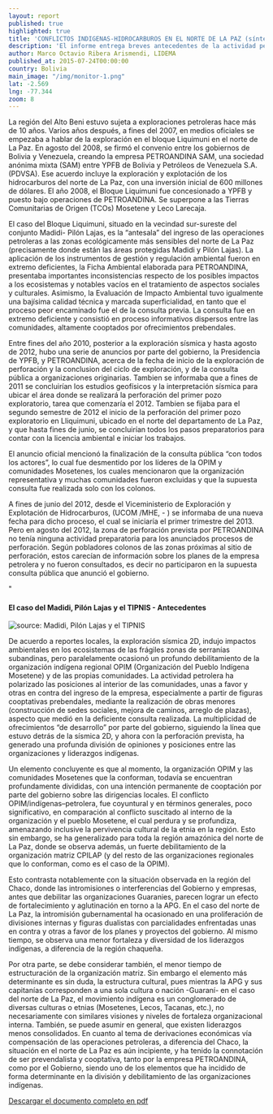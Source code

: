 ```yaml
---
layout: report
published: true
highlighted: true
title: 'CONFLICTOS INDIGENAS-HIDROCARBUROS EN EL NORTE DE LA PAZ (síntesis)'
description: 'El informe entrega breves antecedentes de la actividad petrolera en la zona y analiza el caso del Madidi, Pilón Lajas y el TIPNIS; proporcionando antecedentes del conflicto que estas actividades generaron con la organización indígena regional OPIM (Organización del Pueblo Indígena Mosetene) y la CPILAP (Confederación de Pueblos Indígenas de La Paz), que agrupa a los pueblos indígenas Mosetene, Chimane, Leco, Tacana, entre otros.'
author: Marco Octavio Ribera Arismendi, LIDEMA
published_at: 2015-07-24T00:00:00
country: Bolivia
main_image: "/img/monitor-1.png"
lat: -2.569
lng: -77.344
zoom: 8
---
```

La región del Alto Beni estuvo sujeta a exploraciones petroleras hace más de 10 años. 
Varios años después, a fines del 2007, en medios oficiales se empezaba a hablar de la 
exploración en el bloque Liquimuni en el norte de La Paz. En agosto del 2008, se firmó 
el convenio entre los gobiernos de Bolivia y Venezuela, creando la empresa 
PETROANDINA SAM, una sociedad anónima mixta (SAM) entre YPFB de Bolivia y 
Petróleos de Venezuela S.A. (PDVSA). Ese acuerdo incluye la exploración y explotación 
de los hidrocarburos del norte de La Paz, con una inversión inicial de 600 millones de 
dólares. El año 2008, el Bloque Liquimuni fue concesionado a YPFB y puesto bajo 
operaciones de PETROANDINA. Se superpone a las Tierras Comunitarias de Origen (TCOs) Mosetene y Leco Larecaja. 

El caso del Bloque Liquimuni, situado en la vecindad sur-sureste del conjunto Madidi-
Pilón Lajas, es la “antesala” del ingreso de las operaciones petroleras a las zonas 
ecológicamente más sensibles del norte de La Paz (precisamente donde están las áreas 
protegidas Madidi y Pilón Lajas). La aplicación de los instrumentos de gestión y regulación ambiental 
fueron en extremo deficientes, la Ficha Ambiental elaborada para PETROANDINA, 
presentaba importantes inconsistencias respecto de los posibles impactos a los 
ecosistemas y notables vacíos en el tratamiento de aspectos sociales y culturales. 
Asimismo, la Evaluación de Impacto Ambiental tuvo igualmente una bajísima calidad 
técnica y marcada superficialidad, en tanto que el proceso peor encaminado fue el de 
la consulta previa. La consulta fue en extremo deficiente y consistió en proceso 
informativos dispersos entre las comunidades, altamente cooptados por ofrecimientos 
prebendales.

Entre fines del año 2010, posterior a la exploración sísmica y hasta agosto de 2012, hubo una serie de anuncios por parte del gobierno, la Presidencia de YPFB, y PETROANDINA, acerca de la fecha de inicio de la exploración de perforación y la conclusion del ciclo de exploración, y de la consulta pública a organizaciones originarias. Tambien se informaba que a fines de 2011 se concluirían los estudios geofísicos y la interpretación sísmica para ubicar el área donde se realizará la perforación del primer pozo exploratorio, tarea que comenzaría el 2012.  Tambien se fijaba para el segundo semestre de 2012 el inicio de la perforación del primer pozo exploratorio en Lliquimuni, ubicado en el norte del departamento de La Paz, y que hasta fines de 
junio, se concluirían todos los pasos preparatorios para contar con la licencia 
ambiental e iniciar los trabajos.

El anuncio oficial mencionó la finalización de la consulta pública “con todos 
los actores”, lo cual fue desmentido por los líderes de la OPIM y comunidades 
Mosetenes, los cuales mencionaron que la organización representativa y muchas 
comunidades fueron excluidas y que la supuesta consulta fue realizada solo con los 
colonos.

A fines de junio del 2012, desde el Viceministerio de Exploración 
y Explotación de Hidrocarburos, (UCOM /MHE, - ) se informaba 
de una nueva fecha para dicho proceso, el cual se iniciaría el primer trimestre del 
2013. Pero en agosto del 2012, la zona de perforación prevista por PETROANDINA no tenía ninguna actividad preparatoria para los 
anunciados procesos de perforación. Según pobladores colonos de las zonas próximas 
al sitio de perforación, estos carecían de información sobre los planes de la empresa 
petrolera y no fueron consultados, es decir no participaron en la supuesta consulta 
pública que anunció el gobierno. 

<div class="page-header">"
	<h4>
		El caso del Madidi, Pilón Lajas y el TIPNIS - Antecedentes
		</h4>
</div>
<div class="pull-right img-content">
<img src="http://i.imgur.com/rV17V4F.png" title="source: Madidi, Pilón Lajas y el TIPNIS"/>

De acuerdo a reportes locales, la exploración sísmica 2D, indujo impactos ambientales 
en los ecosistemas de las frágiles zonas de serranías subandinas, pero paralelamente 
ocasionó un profundo debilitamiento de la organización indígena regional OPIM 
(Organización del Pueblo Indígena Mosetene) y de las propias comunidades. La 
actividad petrolera ha polarizado las posiciones al interior de las comunidades, unas a 
favor y otras en contra del ingreso de la empresa, especialmente a partir de figuras 
cooptativas prebendales, mediante la realización de obras menores (construcción de 
sedes sociales, mejora de caminos, arreglo de plazas), aspecto que medió en la 
deficiente consulta realizada. La multiplicidad de ofrecimientos “de desarrollo” por parte del gobierno, siguiendo la 
línea que estuvo detrás de la sísmica 2D, y ahora con la perforación prevista, ha generado una profunda división de opiniones y posiciones entre las organizaciones y 
liderazgos indígenas. 

Un elemento concluyente es que al momento, la organización OPIM y las comunidades 
Mosetenes que la conforman, todavía se encuentran profundamente divididas, con una 
intención permanente de cooptación por parte del gobierno sobre las dirigencias 
locales. El conflicto OPIM/indígenas–petrolera, fue coyuntural y en términos 
generales, poco significativo, en comparación al conflicto suscitado al interno de la 
organización y el pueblo Mosetene, el cual perdura y se profundiza, amenazando 
inclusive la pervivencia cultural de la etnia en la región. Esto sin embargo, se ha 
generalizado para toda la región amazónica del norte de La Paz, donde se observa 
además, un fuerte debilitamiento de la organización matriz CPILAP (y del resto de las 
organizaciones regionales que lo conforman, como es el caso de la OPIM). 

 
Esto contrasta notablemente con la situación observada en la región del Chaco, donde 
las intromisiones o interferencias del Gobierno y empresas, antes que debilitar las 
organizaciones Guaranies, parecen lograr un efecto de fortalecimiento y aglutinación 
en torno a la APG. En el caso del norte de La Paz, la intromisión gubernamental ha 
ocasionado en una proliferación de divisiones internas y figuras dualistas con 
parcialidades enfrentadas unas en contra y otras a favor de los planes y proyectos del 
gobierno. Al mismo tiempo, se observa una menor fortaleza y diversidad de los 
liderazgos indígenas, a diferencia de la región chaqueña. 

Por otra parte, se debe considerar también, el menor tiempo de estructuración de la organización matriz. Sin 
embargo el elemento más determinante es sin duda, la estructura cultural, pues 
mientras la APG y sus capitanías corresponden a una sola cultura o nación -Guaraní- en 
el caso del norte de La Paz, el movimiento indígena es un conglomerado de diversas 
culturas o etnias (Mosetenes, Lecos, Tacanas, etc.), no necesariamente con similares 
visiones y niveles de fortaleza organizacional interna. También, se puede asumir en 
general, que existen liderazgos menos consolidados. En cuanto al tema de derivaciones 
económicas vía compensación de las operaciones petroleras, a diferencia del Chaco, la 
situación en el norte de La Paz es aún incipiente, y ha tenido la connotación de ser 
prevendalista y cooptativa, tanto por la empresa PETROANDINA, como por el Gobierno, 
siendo uno de los elementos que ha incidido de forma determinante en la división y 
debilitamiento de las organizaciones indígenas. 

[Descargar el documento completo en pdf](http://lidema.org.bo/documentosPIMA/INF%20COCOON%20NORTE%20DE%20LA%20PAZ%20%202012.pdf)
